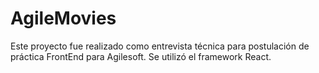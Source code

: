 # AgileMovies
Este proyecto fue realizado como entrevista técnica para postulación de práctica FrontEnd para Agilesoft.
Se utilizó el framework React.